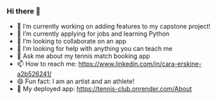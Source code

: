 ### Hi there 👋

<!--
**caraerskine/caraerskine** is a ✨ _special_ ✨ repository because its `README.md` (this file) appears on your GitHub profile.

Here are some ideas to get you started:
 -->

- 🔭 I’m currently working on adding features to my capstone project!
- 🌱 I’m currently applying for jobs and learning Python
- 👯 I’m looking to collaborate on an app
- 🤔 I’m looking for help with anything you can teach me
- 💬 Ask me about my tennis match booking app
- 📫 How to reach me: https://www.linkedin.com/in/cara-erskine-a2b526241/
- 😄 Fun fact: I am an artist and an athlete!
- 🎾 My deployed app: https://tennis-club.onrender.com/About


